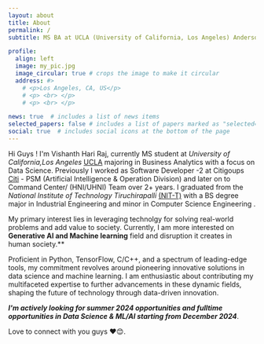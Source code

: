 ```yaml
---
layout: about
title: About
permalink: /
subtitle: MS BA at UCLA (University of California, Los Angeles) Anderson School of Management

profile:
  align: left
  image: my_pic.jpg
  image_circular: true # crops the image to make it circular
  address: #>
    # <p>Los Angeles, CA, US</p>
    # <p> <br> </p>
    # <p> <br> </p>

news: true  # includes a list of news items
selected_papers: false # includes a list of papers marked as "selected={true}"
social: true  # includes social icons at the bottom of the page
---
```


Hi Guys ! I'm Vishanth Hari Raj, currently MS student at *University of California,Los Angeles* [UCLA](https://www.ucla.edu/) majoring in Business Analytics with a focus on Data Science. Previously I worked as Software Developer -2 at Citigoups [Citi](http://www.citi.com) - PSM (Artificial Intelligence & Operation Division) and later on to Command Center/ (HNI/UHNI) Team over 2+ years. I graduated from the *National Institute of Technology Tiruchirapalli* [(NIT-T)](https://www.nitt.edu/) with a BS degree major in Industrial Engineering and minor in Computer Science Engineering . 

My primary interest lies in leveraging technolgy for solving real-world problems and add value to society. Currently, I am more interested on **Generative AI and Machine learning** field and disruption it creates in human society.**
 
Proficient in Python, TensorFlow, C/C++, and a spectrum of leading-edge tools, my commitment revolves around pioneering innovative solutions in data science and machine learning. I am enthusiastic about contributing my multifaceted expertise to further advancements in these dynamic fields, shaping the future of technology through data-driven innovation.

 <!-- worked across various domains in Machine Learning including Natural Language Processing, Reinforement Learning, Continual Learning, and Adversarial ML. Through multiple internships and projects, I've developed a deep understanding of various AI/ML concepts and tools.  -->

***I'm actively looking for summer 2024 opportunities and fulltime opportunities in Data Science & ML/AI starting from December 2024***.  

Love to connect with you guys ❤️😊.

